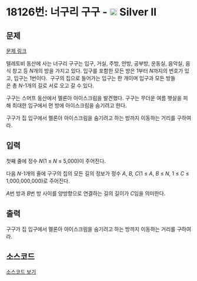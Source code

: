 # 18126번: 너구리 구구 - <img src="https://static.solved.ac/tier_small/9.svg" style="height:20px" /> Silver II

<!-- performance -->

<!-- 문제 제출 후 깃허브에 푸시를 했을 때 제출한 코드의 성능이 입력될 공간입니다.-->

<!-- end -->

## 문제

[문제 링크](https://boj.kr/18126)


<p>텔레토비 동산에 사는 너구리 구구는 입구, 거실, 주방, 안방, 공부방, 운동실, 음악실, 음식 창고 등&nbsp;<em>N</em>개의 방을 가지고 있다. 입구를 포함한 모든 방은 1부터 <em>N</em>까지의 번호가 있고, 입구는 1번이다.&nbsp;&nbsp;구구의 집으로 들어가는 입구는 한 개이며&nbsp;입구과&nbsp;모든 방들은&nbsp;총&nbsp;<em>N</em>-1개의 길로 서로 오고 갈 수&nbsp;있다.</p>

<p>구구는 스머프 동산에서 멜론아 아이스크림을 발견했다.&nbsp;구구는 무더운 여름 햇살을 피해 최대한 입구에서 먼 방에 아이스크림을 숨기려고&nbsp;한다.</p>

<p>구구가 집 입구에서 멜론아 아이스크림을 숨기려고 하는&nbsp;방까지 이동하는 거리를 구하여라.</p>



## 입력


<p>첫째 줄에 정수&nbsp;<em>N</em>(1 ≤&nbsp;<em>N</em>&nbsp;≤ 5,000)이 주어진다.</p>

<p>다음&nbsp;<em>N</em>-1개의 줄에 구구의 집의 모든 길의 정보가 정수&nbsp;<em>A</em>, <i>B,</i>&nbsp;<i>C</i>(1 ≤ <i>A</i>, <i>B</i>&nbsp;≤ <i>N</i>, 1 ≤ <i>C</i>&nbsp;≤ 1,000,000,000)로 주어진다.</p>

<p><em>A</em>번 방과 <em>B</em>번 방 사이를 양방향으로 연결하는 길의 길이가 <em>C</em>임을 의미한다.</p>



## 출력


<p>구구가 집 입구에서 멜론아 아이스크림을 숨기려고 하는&nbsp;방까지 이동하는 거리를 구하여라.</p>



## 소스코드

[소스코드 보기](너구리%20구구.cpp)